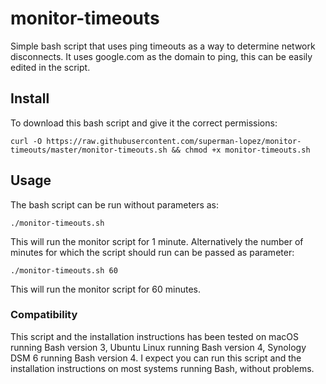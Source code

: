 # monitor-timeouts
Simple bash script that uses ping timeouts as a way to determine network disconnects.  It uses google.com as the domain to ping, this can be easily edited in the script.
## Install

To download this bash script and give it the correct permissions:
```
curl -O https://raw.githubusercontent.com/superman-lopez/monitor-timeouts/master/monitor-timeouts.sh && chmod +x monitor-timeouts.sh
```

## Usage

The bash script can be run without parameters as: 
```
./monitor-timeouts.sh
```

This will run the monitor script for 1 minute.  Alternatively the number of minutes for which the script should run can be passed as parameter:
```
./monitor-timeouts.sh 60
```
This will run the monitor script for 60 minutes.

### Compatibility
This script and the installation instructions has been tested on macOS running Bash version 3, Ubuntu Linux running Bash version 4, Synology DSM 6 running Bash version 4.  I expect you can run this script and the installation instructions on most systems running Bash, without problems.
